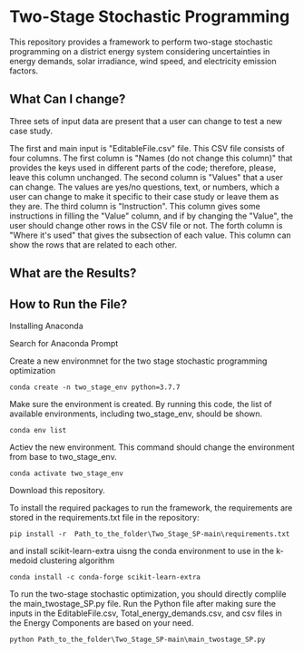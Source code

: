 # Two-Stage Stochastic Programming
This repository provides a framework to perform two-stage stochastic programming on a district energy system considering uncertainties in energy demands, solar irradiance, wind speed, and electricity emission factors.

## What Can I change?
Three sets of input data are present that a user can change to test a new case study.

The first and main input is "EditableFile.csv" file. This CSV file consists of four columns. The first column is "Names (do not change this column)" that provides the keys used in different parts of the code; therefore, please, leave this column unchanged. The second column is "Values" that a user can change. The values are yes/no questions, text, or numbers, which a user can change to make it specific to their case study or leave them as they are. The third column is "Instruction". This column gives some instructions in filling the "Value" column, and if by changing the "Value", the user should change other rows in the CSV file or not. The forth column is "Where it's used" that gives the subsection of each value. This column can show the rows that are related to each other. 


## What are the Results?

## How to Run the File?
Installing Anaconda

Search for Anaconda Prompt

Create a new environmnet for the two stage stochastic programming optimization
```
conda create -n two_stage_env python=3.7.7
```
Make sure the environment is created. By running this code, the list of available environments, including two_stage_env, should be shown.
```
conda env list
```
Actiev the new environment. This command should change the environment from base to two_stage_env.
```
conda activate two_stage_env
```
Download this repository. 

To install the required packages to run the framework, the requirements are stored in the requirements.txt file in the repository:
```
pip install -r  Path_to_the_folder\Two_Stage_SP-main\requirements.txt
```
and install scikit-learn-extra uisng the conda environment to use in the k-medoid clustering algorithm
```
conda install -c conda-forge scikit-learn-extra
```
To run the two-stage stochastic optimization, you should directly complile the main_twostage_SP.py file. Run the Python file after making sure the inputs in the EditableFile.csv, Total_energy_demands.csv, and csv files in the Energy Components are based on your need.
```
python Path_to_the_folder\Two_Stage_SP-main\main_twostage_SP.py
```


